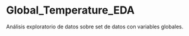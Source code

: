 # Global_Temperature_EDA
 Análisis exploratorio de datos sobre set de datos con variables globales.

